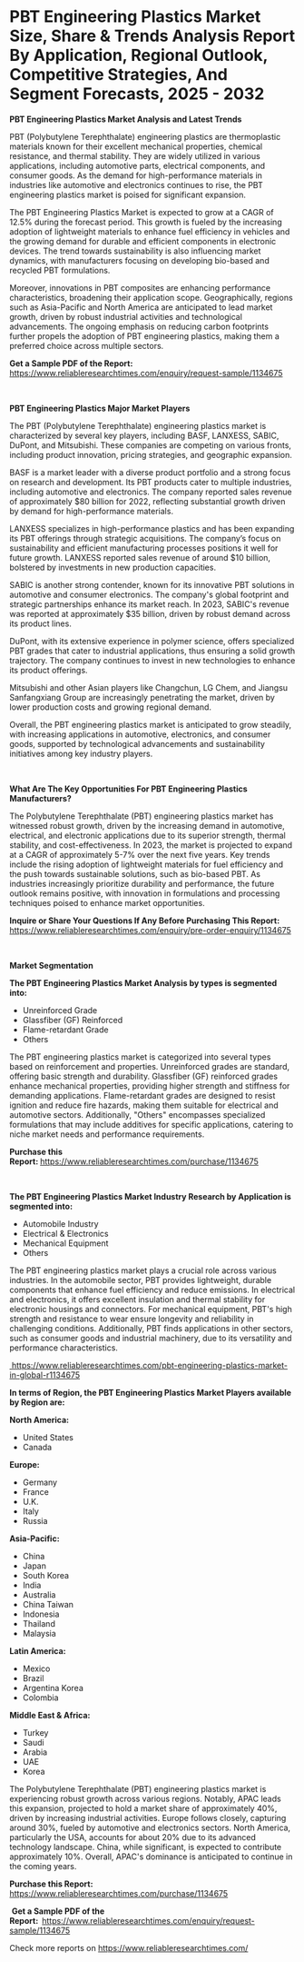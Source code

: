 <p><h1>PBT Engineering Plastics Market Size, Share & Trends Analysis Report By Application, Regional Outlook, Competitive Strategies, And Segment Forecasts, 2025 - 2032</h1></p><p><strong>PBT Engineering Plastics Market Analysis and Latest Trends</strong></p>
<p><p>PBT (Polybutylene Terephthalate) engineering plastics are thermoplastic materials known for their excellent mechanical properties, chemical resistance, and thermal stability. They are widely utilized in various applications, including automotive parts, electrical components, and consumer goods. As the demand for high-performance materials in industries like automotive and electronics continues to rise, the PBT engineering plastics market is poised for significant expansion.</p><p>The PBT Engineering Plastics Market is expected to grow at a CAGR of 12.5% during the forecast period. This growth is fueled by the increasing adoption of lightweight materials to enhance fuel efficiency in vehicles and the growing demand for durable and efficient components in electronic devices. The trend towards sustainability is also influencing market dynamics, with manufacturers focusing on developing bio-based and recycled PBT formulations.</p><p>Moreover, innovations in PBT composites are enhancing performance characteristics, broadening their application scope. Geographically, regions such as Asia-Pacific and North America are anticipated to lead market growth, driven by robust industrial activities and technological advancements. The ongoing emphasis on reducing carbon footprints further propels the adoption of PBT engineering plastics, making them a preferred choice across multiple sectors.</p></p>
<p><strong>Get a Sample PDF of the Report:&nbsp;</strong> <a href="https://www.reliableresearchtimes.com/enquiry/request-sample/1134675?utm_campaign=2646&utm_medium=2&utm_source=Github&utm_content=ia&utm_term=25032025&utm_id=pbt-engineering-plastics">https://www.reliableresearchtimes.com/enquiry/request-sample/1134675</a></p>
<p>&nbsp;</p>
<p><strong>PBT Engineering Plastics Major Market Players</strong></p>
<p><p>The PBT (Polybutylene Terephthalate) engineering plastics market is characterized by several key players, including BASF, LANXESS, SABIC, DuPont, and Mitsubishi. These companies are competing on various fronts, including product innovation, pricing strategies, and geographic expansion.</p><p>BASF is a market leader with a diverse product portfolio and a strong focus on research and development. Its PBT products cater to multiple industries, including automotive and electronics. The company reported sales revenue of approximately $80 billion for 2022, reflecting substantial growth driven by demand for high-performance materials.</p><p>LANXESS specializes in high-performance plastics and has been expanding its PBT offerings through strategic acquisitions. The company’s focus on sustainability and efficient manufacturing processes positions it well for future growth. LANXESS reported sales revenue of around $10 billion, bolstered by investments in new production capacities.</p><p>SABIC is another strong contender, known for its innovative PBT solutions in automotive and consumer electronics. The company's global footprint and strategic partnerships enhance its market reach. In 2023, SABIC's revenue was reported at approximately $35 billion, driven by robust demand across its product lines.</p><p>DuPont, with its extensive experience in polymer science, offers specialized PBT grades that cater to industrial applications, thus ensuring a solid growth trajectory. The company continues to invest in new technologies to enhance its product offerings.</p><p>Mitsubishi and other Asian players like Changchun, LG Chem, and Jiangsu Sanfangxiang Group are increasingly penetrating the market, driven by lower production costs and growing regional demand.</p><p>Overall, the PBT engineering plastics market is anticipated to grow steadily, with increasing applications in automotive, electronics, and consumer goods, supported by technological advancements and sustainability initiatives among key industry players.</p></p>
<p>&nbsp;</p>
<p><strong>What Are The Key Opportunities For PBT Engineering Plastics Manufacturers?</strong></p>
<p><p>The Polybutylene Terephthalate (PBT) engineering plastics market has witnessed robust growth, driven by the increasing demand in automotive, electrical, and electronic applications due to its superior strength, thermal stability, and cost-effectiveness. In 2023, the market is projected to expand at a CAGR of approximately 5-7% over the next five years. Key trends include the rising adoption of lightweight materials for fuel efficiency and the push towards sustainable solutions, such as bio-based PBT. As industries increasingly prioritize durability and performance, the future outlook remains positive, with innovation in formulations and processing techniques poised to enhance market opportunities.</p></p>
<p><strong>Inquire or Share Your Questions If Any Before Purchasing This Report:</strong> <a href="https://www.reliableresearchtimes.com/enquiry/pre-order-enquiry/1134675?utm_campaign=2646&utm_medium=2&utm_source=Github&utm_content=ia&utm_term=25032025&utm_id=pbt-engineering-plastics">https://www.reliableresearchtimes.com/enquiry/pre-order-enquiry/1134675</a></p>
<p>&nbsp;</p>
<p><strong>Market Segmentation</strong></p>
<p><strong>The PBT Engineering Plastics Market Analysis by types is segmented into:</strong></p>
<p><ul><li>Unreinforced Grade</li><li>Glassfiber (GF) Reinforced</li><li>Flame-retardant Grade</li><li>Others</li></ul></p>
<p><p>The PBT engineering plastics market is categorized into several types based on reinforcement and properties. Unreinforced grades are standard, offering basic strength and durability. Glassfiber (GF) reinforced grades enhance mechanical properties, providing higher strength and stiffness for demanding applications. Flame-retardant grades are designed to resist ignition and reduce fire hazards, making them suitable for electrical and automotive sectors. Additionally, "Others" encompasses specialized formulations that may include additives for specific applications, catering to niche market needs and performance requirements.</p></p>
<p><strong>Purchase this Report:&nbsp;</strong><a href="https://www.reliableresearchtimes.com/purchase/1134675?utm_campaign=2646&utm_medium=2&utm_source=Github&utm_content=ia&utm_term=25032025&utm_id=pbt-engineering-plastics">https://www.reliableresearchtimes.com/purchase/1134675</a></p>
<p>&nbsp;</p>
<p><strong>The PBT Engineering Plastics Market Industry Research by Application is segmented into:</strong></p>
<p><ul><li>Automobile Industry</li><li>Electrical & Electronics</li><li>Mechanical Equipment</li><li>Others</li></ul></p>
<p><p>The PBT engineering plastics market plays a crucial role across various industries. In the automobile sector, PBT provides lightweight, durable components that enhance fuel efficiency and reduce emissions. In electrical and electronics, it offers excellent insulation and thermal stability for electronic housings and connectors. For mechanical equipment, PBT's high strength and resistance to wear ensure longevity and reliability in challenging conditions. Additionally, PBT finds applications in other sectors, such as consumer goods and industrial machinery, due to its versatility and performance characteristics.</p></p>
<p><a href="https://www.reliableresearchtimes.com/pbt-engineering-plastics-market-in-global-r1134675?utm_campaign=2646&utm_medium=2&utm_source=Github&utm_content=ia&utm_term=25032025&utm_id=pbt-engineering-plastics">&nbsp;https://www.reliableresearchtimes.com/pbt-engineering-plastics-market-in-global-r1134675</a></p>
<p><strong>In terms of Region, the PBT Engineering Plastics Market Players available by Region are:</strong></p>
<p>
    <p> <strong> North America: </strong>
        <ul>
            <li>United States</li>
            <li>Canada</li>
        </ul>
        </p> 
    <p> <strong> Europe: </strong>
        <ul>
            <li>Germany</li>
            <li>France</li>
            <li>U.K.</li>
            <li>Italy</li>
            <li>Russia</li>
        </ul>
        </p> 
    <p> <strong> Asia-Pacific: </strong>
        <ul>
            <li>China</li>
            <li>Japan</li>
            <li>South Korea</li>
            <li>India</li>
            <li>Australia</li>
            <li>China Taiwan</li>
            <li>Indonesia</li>
            <li>Thailand</li>
            <li>Malaysia</li>
        </ul>
        </p> 
    <p> <strong> Latin America: </strong>
        <ul>
            <li>Mexico</li>
            <li>Brazil</li>
            <li>Argentina Korea</li>
            <li>Colombia</li>
        </ul>
        </p> 
    <p> <strong> Middle East & Africa: </strong>
        <ul>
            <li>Turkey</li>
            <li>Saudi</li>
            <li>Arabia</li>
            <li>UAE</li>
            <li>Korea</li>
        </ul>
    </p>
    </p>
<p><p>The Polybutylene Terephthalate (PBT) engineering plastics market is experiencing robust growth across various regions. Notably, APAC leads this expansion, projected to hold a market share of approximately 40%, driven by increasing industrial activities. Europe follows closely, capturing around 30%, fueled by automotive and electronics sectors. North America, particularly the USA, accounts for about 20% due to its advanced technology landscape. China, while significant, is expected to contribute approximately 10%. Overall, APAC's dominance is anticipated to continue in the coming years.</p></p>
<p><strong>Purchase this Report: </strong><a href="https://www.reliableresearchtimes.com/purchase/1134675?utm_campaign=2646&utm_medium=2&utm_source=Github&utm_content=ia&utm_term=25032025&utm_id=pbt-engineering-plastics">https://www.reliableresearchtimes.com/purchase/1134675</a></p>
<p>&nbsp;<strong>Get a Sample PDF of the Report:&nbsp;&nbsp;</strong><a href="https://www.reliableresearchtimes.com/enquiry/request-sample/1134675?utm_campaign=2646&utm_medium=2&utm_source=Github&utm_content=ia&utm_term=25032025&utm_id=pbt-engineering-plastics">https://www.reliableresearchtimes.com/enquiry/request-sample/1134675</a></p>
<p><strong></strong></p>
<p>Check more reports on <a href="https://www.reliableresearchtimes.com/?utm_campaign=2646&utm_medium=2&utm_source=Github&utm_content=ia&utm_term=25032025&utm_id=pbt-engineering-plastics">https://www.reliableresearchtimes.com/</a></p>